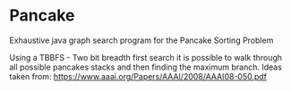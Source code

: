 # Pancake
Exhaustive java graph search program for the Pancake Sorting Problem

Using a TBBFS - Two bit breadth first search it is possible to 
walk through all possible pancakes stacks and then finding the maximum branch.
Ideas taken from: https://www.aaai.org/Papers/AAAI/2008/AAAI08-050.pdf
